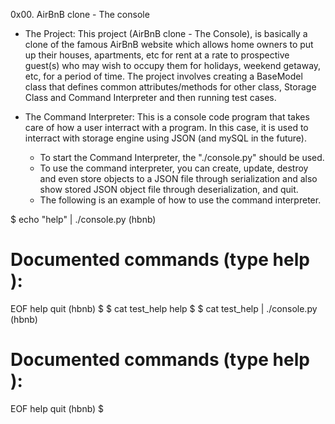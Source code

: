 0x00. AirBnB clone - The console

- The Project: This project (AirBnB clone - The Console), is basically a clone of the famous AirBnB website which allows home owners to put up their houses, apartments, etc for rent at a rate to prospective guest(s) who may wish to occupy them for holidays, weekend getaway, etc, for a period of time. The project involves creating a BaseModel class that defines common attributes/methods for other class, Storage Class and Command Interpreter and then running test cases.

- The Command Interpreter: This is a console code program that takes care of how a user interract with a program. In this case, it is used to interract with storage engine using JSON (and mySQL in the future).

  - To start the Command Interpreter, the "./console.py" should be used.
  - To use the command interpreter, you can create, update, destroy and even store objects to a JSON file through serialization and also show stored JSON object file through deserialization, and quit.
  - The following is an example of how to use the command interpreter.

$ echo "help" | ./console.py
(hbnb)

Documented commands (type help <topic>):
========================================
EOF  help  quit
(hbnb) 
$
$ cat test_help
help
$
$ cat test_help | ./console.py
(hbnb)

Documented commands (type help <topic>):
========================================
EOF  help  quit
(hbnb) 
$

